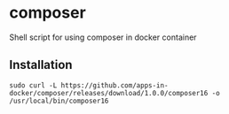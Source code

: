 # composer
Shell script for using composer in docker container

## Installation
```
sudo curl -L https://github.com/apps-in-docker/composer/releases/download/1.0.0/composer16 -o /usr/local/bin/composer16
```
